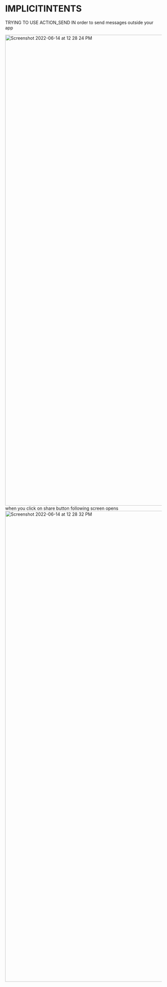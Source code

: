 # IMPLICITINTENTS
TRYING TO USE ACTION_SEND IN order to send messages outside your app

<img width="1512" alt="Screenshot 2022-06-14 at 12 28 24 PM" src="https://user-images.githubusercontent.com/106870599/173513468-4ce28954-756a-49cb-a189-14257208b5bd.png">
when you click on share button following screen opens
<img width="1512" alt="Screenshot 2022-06-14 at 12 28 32 PM" src="https://user-images.githubusercontent.com/106870599/173513512-71e017ee-133e-4027-a310-4c649fbfeeda.png">
